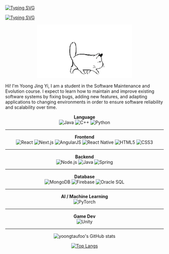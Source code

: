 [![Typing SVG](https://readme-typing-svg.demolab.com?font=Fira+Code&weight=600&size=50&pause=1000&color=000000&center=true&vCenter=true&random=false&width=1700&height=50&lines=%E3%81%93%E3%82%93%E3%81%AB%E3%81%A1%E3%81%AF)](https://git.io/typing-svg)

[![Typing SVG](https://readme-typing-svg.demolab.com?font=Fira+Code&weight=600&size=50&pause=1000&color=FFFFFF&center=true&vCenter=true&random=false&width=1700&height=50&lines=%E3%81%93%E3%82%93%E3%81%AB%E3%81%A1%E3%81%AF)](https://git.io/typing-svg)



<p align="center">
    <img width="300" src="https://github.com/yoongtaufoo/yoongtaufoo/blob/main/output-onlinegiftools.gif" alt="Cat"/>
</p>

Hi! I'm Yoong Jing Yi, I am a student in the Software Maintenance and Evolution course. I expect to learn how to maintain and improve existing software systems by fixing bugs, adding new features, and adapting applications to changing environments in order to ensure software reliability and scalability over time.

<div align="center">

**Language**  
![Java](https://img.shields.io/badge/java-%23ED8B00.svg?style=for-the-badge&logo=openjdk&logoColor=white)
![C++](https://img.shields.io/badge/c++-%2300599C.svg?style=for-the-badge&logo=c%2B%2B&logoColor=white)
![Python](https://img.shields.io/badge/python-3670A0?style=for-the-badge&logo=python&logoColor=ffdd54)

---

**Frontend**  
![React](https://img.shields.io/badge/react-%2361DAFB.svg?style=for-the-badge&logo=react&logoColor=black)
![Next.js](https://img.shields.io/badge/Next.js-000000?style=for-the-badge&logo=nextdotjs&logoColor=white)
![AngularJS](https://img.shields.io/badge/angularjs-%23E23237.svg?style=for-the-badge&logo=angularjs&logoColor=white)
![React Native](https://img.shields.io/badge/react_native-%2361DAFB.svg?style=for-the-badge&logo=react&logoColor=black)
![HTML5](https://img.shields.io/badge/html5-%23E34F26.svg?style=for-the-badge&logo=html5&logoColor=white)
![CSS3](https://img.shields.io/badge/css3-%231572B6.svg?style=for-the-badge&logo=css3&logoColor=white)

---

**Backend**  
![Node.js](https://img.shields.io/badge/node.js-6DA55F?style=for-the-badge&logo=node.js&logoColor=white)
![Java](https://img.shields.io/badge/java-%23ED8B00.svg?style=for-the-badge&logo=openjdk&logoColor=white)
![Spring](https://img.shields.io/badge/Spring-%236DB33F.svg?style=for-the-badge&logo=spring&logoColor=white)

---

**Database**  
![MongoDB](https://img.shields.io/badge/MongoDB-%234ea94b.svg?style=for-the-badge&logo=mongodb&logoColor=white)
![Firebase](https://img.shields.io/badge/firebase-%23039BE5.svg?style=for-the-badge&logo=firebase&logoColor=white)
![Oracle SQL](https://img.shields.io/badge/Oracle_SQL-F80000?style=for-the-badge&logo=oracle&logoColor=white)

---

**AI / Machine Learning**  
![PyTorch](https://img.shields.io/badge/PyTorch-%23EE4C2C.svg?style=for-the-badge&logo=PyTorch&logoColor=white)

---

**Game Dev**  
![Unity](https://img.shields.io/badge/unity-%23000000.svg?style=for-the-badge&logo=unity&logoColor=white)

</div>

---

<div align="center">

![yoongtaufoo's GitHub stats](https://github-readme-stats.vercel.app/api?username=yoongtaufoo&show_icons=true&theme=transparent)

[![Top Langs](https://github-readme-stats.vercel.app/api/top-langs/?username=yoongtaufoo&layout=donut)](https://github.com/yoongtaufoo/github-readme-stats)

</div>


<!--
**yoongtaufoo/yoongtaufoo** is a ✨ _special_ ✨ repository because its `README.md` (this file) appears on your GitHub profile.

Here are some ideas to get you started:

- 🔭 I’m currently working on ...
- 🌱 I’m currently learning ...
- 👯 I’m looking to collaborate on ...
- 🤔 I’m looking for help with ...
- 💬 Ask me about ...
- 📫 How to reach me: ...
- 😄 Pronouns: ...
- ⚡ Fun fact: ...
-->
